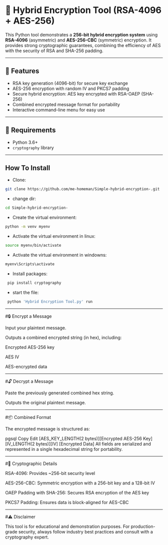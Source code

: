 # 🔐 Hybrid Encryption Tool (RSA-4096 + AES-256)

This Python tool demonstrates a **256-bit hybrid encryption system** using **RSA-4096** (asymmetric) and **AES-256-CBC** (symmetric) encryption. It provides 
strong cryptographic guarantees, combining the efficiency of AES with the security of RSA and SHA-256 padding.

-------------------------------------------------------------------------------------------------------------------------------------------------------------

## 🚀 Features

- RSA key generation (4096-bit) for secure key exchange
- AES-256 encryption with random IV and PKCS7 padding
- Secure hybrid encryption: AES key encrypted with RSA-OAEP (SHA-256)
- Combined encrypted message format for portability
- Interactive command-line menu for easy use
  
---------------------------------------------------------------------------------------------------------------------------------------------------------------

## 🔧 Requirements

- Python 3.6+
- `cryptography` library

--------------------------------------------------------------------------------------------------------------------------------------------------------------

## How To Install 

- Clone:

```sh
git clone https://github.com/me-homeman/Simple-hybrid-encryption-.git
```
- change  dir:
  
```sh
cd Simple-hybrid-encryption-
```
- Create the virtual environment:

```sh
python -m venv myenv
```
- Activate the virtual environment in linux:

```sh
source myenv/bin/activate  
```
- Activate the virtual environment in windowns:

```sh
myenv\Scripts\activate  
```

- Install packages:

```sh
 pip install cryptography 
```
       

- start the file:
```sh
 python 'Hybrid Encryption Tool.py' run
```
   
--------------------------------------------------------------------------------------------------------------------------------------------------------------

#🔒 Encrypt a Message

Input your plaintext message.

Outputs a combined encrypted string (in hex), including:

Encrypted AES-256 key

AES IV

AES-encrypted data

--------------------------------------------------------------------------------------------------------------------------------------------------------------

#🔓 Decrypt a Message

Paste the previously generated combined hex string.

Outputs the original plaintext message.

--------------------------------------------------------------------------------------------------------------------------------------------------------------

#📦 Combined Format

The encrypted message is structured as:

pgsql
Copy
Edit
[AES_KEY_LENGTH(2 bytes)][Encrypted AES-256 Key]
[IV_LENGTH(2 bytes)][IV]
[Encrypted Data]
All fields are serialized and represented in a single hexadecimal string for portability.

--------------------------------------------------------------------------------------------------------------------------------------------------------------

#🔐 Cryptographic Details

RSA-4096: Provides ~256-bit security level

AES-256-CBC: Symmetric encryption with a 256-bit key and a 128-bit IV

OAEP Padding with SHA-256: Secures RSA encryption of the AES key

PKCS7 Padding: Ensures data is block-aligned for AES-CBC

--------------------------------------------------------------------------------------------------------------------------------------------------------------

#⚠️ Disclaimer

This tool is for educational and demonstration purposes. For production-grade security, always follow industry best practices and consult with a cryptography expert.











  
